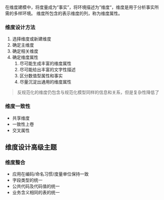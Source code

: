 在维度建模中，将度量成为“事实”，将环境描述为”维度“，维度是用于分析事实所需的多样环境。 
维度所包含的表示维度的列，称为维度属性。


### 维度设计方法
1. 选择维度或新建维度
2. 确定主维度
3. 确定相关维度
4. 确定维度属性
   1. 尽可能生成丰富的维度属性
   2. 尽可能给出丰富的文字性描述
   3. 区分数值型属性和事实
   4. 尽量沉淀出通用的维度属性

> 反规范化的维度仍包含与规范化模型同样的信息和关系，但是复杂性降低了

### 维度一致性
* 共享维度
* 一致性上卷
* 交叉属性

## 维度设计高级主题
### 维度整合
* 应用在编码/命名习惯/度量单位保持一致
* 字段类型的统一
* 公共代码及代码值的统一
* 业务含义相同的表的统一